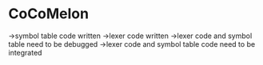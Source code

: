 # CoCoMelon
->symbol table code written
->lexer code written
->lexer code and symbol table  need to be debugged
->lexer code and symbol table code need to be integrated